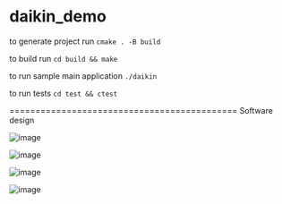# daikin_demo

to generate project run  `cmake . -B build`

to build run `cd build && make`

to run sample main application `./daikin`

to run tests `cd test && ctest`


============================================
Software design

![image](https://user-images.githubusercontent.com/17096958/197128628-5d16c8a2-03f1-4d08-b4bf-605c5503dbd4.png)

![image](https://user-images.githubusercontent.com/17096958/197128696-f59cd07d-7762-4dcd-a857-19def8414eb7.png)

![image](https://user-images.githubusercontent.com/17096958/197128735-649b14fb-ca1b-4075-9d8d-4bf5b93382a3.png)

![image](https://user-images.githubusercontent.com/17096958/197128939-91eb3496-491d-4bcb-9785-49c57f1a1ee0.png)

